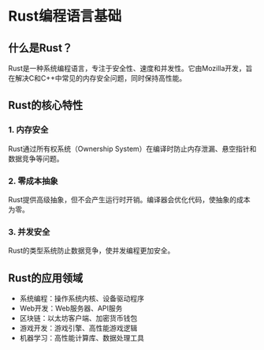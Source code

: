 # Rust编程语言基础

## 什么是Rust？

Rust是一种系统编程语言，专注于安全性、速度和并发性。它由Mozilla开发，旨在解决C和C++中常见的内存安全问题，同时保持高性能。

## Rust的核心特性

### 1. 内存安全
Rust通过所有权系统（Ownership System）在编译时防止内存泄漏、悬空指针和数据竞争等问题。

### 2. 零成本抽象
Rust提供高级抽象，但不会产生运行时开销。编译器会优化代码，使抽象的成本为零。

### 3. 并发安全
Rust的类型系统防止数据竞争，使并发编程更加安全。

## Rust的应用领域

- 系统编程：操作系统内核、设备驱动程序
- Web开发：Web服务器、API服务
- 区块链：以太坊客户端、加密货币钱包
- 游戏开发：游戏引擎、高性能游戏逻辑
- 机器学习：高性能计算库、数据处理工具

